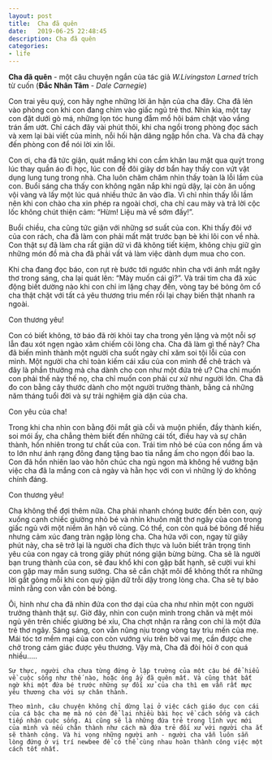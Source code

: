 ```yaml
---
layout: post
title:  Cha đã quên
date:   2019-06-25 22:48:45
description: Cha đã quên
categories:
- life
---
```


**Cha đã quên** - một câu chuyện ngắn của tác giả *W.Livingston Larned* trích từ cuốn (**Đắc Nhân Tâm** - *Dale Carnegie*)

Con trai yêu quý, con hãy nghe những lời ân hận của cha đây. Cha đã lẻn vào phòng con khi con đang chìm vào giấc ngủ trẻ thơ. Nhìn kìa, một tay con đặt dưới gò má, những lọn tóc hung đẫm mồ hôi bám chặt vào vầng trán ẩm ướt. Chỉ cách đây vài phút thôi, khi cha ngồi trong phòng đọc sách và xem lại bài viết của mình, nỗi hối hận dâng ngập hồn cha. Và cha đã chạy đến phòng con để nói lời xin lỗi.

Con ơi, cha đã tức giận, quát mắng khi con cầm khăn lau mặt qua quýt trong lúc thay quần áo đi học, lúc con để đôi giày dơ bẩn hay thấy con vứt vật dụng lung tung trong nhà. Cha luôn chăm chăm nhìn thấy toàn là lỗi lầm của con. Buổi sáng cha thấy con không ngăn nắp khi ngủ dậy, lại còn ăn uống vội vàng và lấy một lúc quá nhiều thức ăn vào đĩa. Vì chỉ nhìn thấy lỗi lầm nên khi con chào cha xin phép ra ngoài chơi, cha chỉ cau mày và trả lời cộc lốc không chút thiện cảm: “Hừm! Liệu mà về sớm đấy!”.

Buổi chiều, cha cũng tức giận với những sơ suất của con. Khi thấy đôi vớ của con rách, cha đã làm con phải mất mặt trước bạn bè khi lôi con về nhà. Con thật sự đã làm cha rất giận dữ vì đã không tiết kiệm, không chịu giữ gìn những món đồ mà cha đã phải vất vả làm việc dành dụm mua cho con.

Khi cha đang đọc báo, con rụt rè bước tới ngước nhìn cha với ánh mắt ngây thơ trong sáng, cha lại quát lên: “Mày muốn cái gì?”. Và trái tim cha đã xúc động biết dường nào khi con chỉ im lặng chạy đến, vòng tay bé bỏng ôm cổ cha thật chặt với tất cả yêu thương trìu mến rồi lại chạy biến thật nhanh ra ngoài.

Con thương yêu!

Con có biết không, tờ báo đã rời khỏi tay cha trong yên lặng và một nỗi sợ lẫn đau xót ngẹn ngào xâm chiếm cõi lòng cha. Cha đã làm gì thế này? Cha đã biến mình thành một người cha suốt ngày chỉ xăm soi tội lỗi của con mình. Một người cha chỉ toàn kiếm cái xấu của con mình để chê trách và đây là phần thưởng mà cha dành cho con như một đứa trẻ ư? Cha chỉ muốn con phải thế này thế nọ, cha chỉ muốn con phải cư xử như người lớn. Cha đã đo con bằng cây thước dành cho một người trưởng thành, bằng cả những năm tháng tuổi đời và sự trải nghiệm già dặn của cha.

Con yêu của cha!

Trong khi cha nhìn con bằng đôi mắt già cỗi và muộn phiền, đầy thành kiến, soi mói ấy, cha chẳng thèm biết đến những cái tốt, điều hay và sự chân thành, hồn nhiên trong tư chất của con. Trái tim nhỏ bé của con nồng ấm và to lớn như ánh rạng đông đang tặng bao tia nắng ấm cho ngọn đồi bao la. Con đã hồn nhiên lao vào hôn chúc cha ngủ ngon mà không hề vướng bận việc cha đã la mắng con cả ngày và hằn học với con vì những lý do không chính đáng.

Con thương yêu!

Cha không thể đợi thêm nữa. Cha phải nhanh chóng bước đến bên con, quỳ xuống cạnh chiếc giường nhỏ bé và nhìn khuôn mặt thơ ngây của con trong giấc ngủ với một niềm ân hận vô cùng. Có thể, con còn quá bé bỏng để hiểu nhưng cảm xúc đang tràn ngập lòng cha. Cha hứa với con, ngay từ giây phút này, cha sẽ trở lại là người cha đích thực và luôn biết trân trọng tình yêu của con ngay cả trong giây phút nóng giận bừng bừng. Cha sẽ là người bạn trung thành của con, sẽ đau khổ khi con gặp bất hạnh, sẽ cười vui khi con gặp may mắn sung sướng. Cha sẽ cắn chặt môi để không thốt ra những lời gắt gỏng mỗi khi con quỷ giận dữ trỗi dậy trong lòng cha. Cha sẽ tự bảo mình rằng con vẫn còn bé bỏng.

Ôi, hình như cha đã nhìn đứa con thơ dại của cha như nhìn một con người trưởng thành thật sự. Giờ đây, nhìn con cuộn mình trong chăn và mệt mỏi ngủ yên trên chiếc giường bé xíu, Cha chợt nhận ra rằng con chỉ là một đứa trẻ thơ ngây. Sáng sáng, con vẫn nũng nịu trong vòng tay trìu mến của mẹ. Mái tóc tơ mềm mại của con còn vướng víu trên bờ vai mẹ, cần được che chở trong cảm giác được yêu thương. Vậy mà, Cha đã đòi hỏi ở con quá nhiều…..

	Sự thực, người cha chưa từng đứng ở lập trường của một cậu bé để hiểu về cuộc sống như thế nào, hoặc ông ấy đã quên mất. Và cũng thật bất ngờ khi một đứa bé trước những sự đối xử của cha thì em vẫn rất mực yêu thương cha với sự chân thành. 

    Theo mình, câu chuyện không chỉ dừng lại ở việc cách giáo dục con cái của cá bậc cha mẹ mà nó còn để lại nhiều bài học về cách sống và cách tiếp nhận cuộc sống. Ai cũng sẽ là những đứa trẻ trong lĩnh vực mới của mình và nếu chân thành như cách mà đứa trẻ đối xử với người cha ắt sẽ thành công. Và hi vọng những người anh - người cha vẫn luôn sẵn lòng đứng ở vị trí newbee để có thể cùng nhau hoàn thành công việc một cách tốt nhất.
